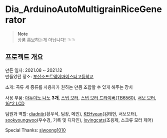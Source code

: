 # Dia_ArduinoAutoMultigrainRiceGenerator

> **Note**   
> 상품 홍보하는게 아닙니다! ㅋㅋ

## 프로젝트 개요

만든 일자: 2021.08 ~ 2021.12   
만들었던 장소: <a href="http://www.bssm.hs.kr" target="_blank">부산소프트웨어마이스터고등학교</a>

소개: 곡류 세 종류를 사용자가 원하는 만큼 조합할 수 있게 해주는 장치

사용 부품: <a href="https://store.arduino.cc/products/arduino-nano">아두이노 나노</a> **3개**, <a href="https://www.devicemart.co.kr/goods/view?no=13843">스텝 모터</a>, <a href="https://www.devicemart.co.kr/goods/view?no=1327614">스텝 모터 드라이버(TB6560)</a>, <a href="https://www.devicemart.co.kr/goods/view?no=1313388">서보 모터</a>, <a href="https://www.devicemart.co.kr/goods/view?no=12500005">16*2 LCD</a>

팀원과 역할: <a href="https://github.com/diadntjr">diadntjr</a>(황우석, 팀장, 메인), <a href="https://github.com/KEHyeon">KEHyean</a>(김태현, 서보모터), <a href="https://github.com/sookyoungwoo">sookyoungwoo</a>(우수경, 기록 및 디자인), <a href="https://github.com/Lovingcats">lovingcats</a>(조용제, 스크류 모터 제어)   
   
Special Thanks: <a href="https://github.com/sjwoong1010">sjwoong1010</a>
